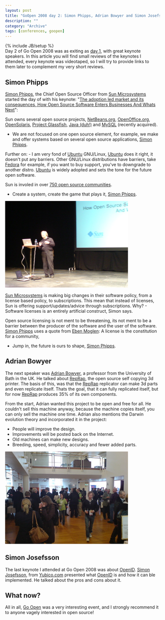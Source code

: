 ```yaml
--- 
layout: post 
title: "GoOpen 2008 day 2: Simon Phipps, Adrian Bowyer and Simon Josefsson"
description: ""
category: "Archive"
tags: [conferences, goopen]
---
```

{% include JB/setup %}  
Day 2 of Go Open 2008 was as exiting as <a href="http://phun-ky.net/2008/04/go-open-day-1">day 1</a>, with great keynote speakers. In this article you will find small reviews of the keynotes I attended, every keynote was videotaped, so I will try to provide links to them later to complement my very short reviews.
 
## Simon Phipps

<a href="http://www.webmink.net/">Simon Phipps</a>, the Chief Open Source Officer from <a href="http://www.sun.com">Sun Microsystems</a> started the day of with his keynote: "<a href="http://mediacast.sun.com/users/sunmink/media/0815d-GoOpen08-Oslo.pdf">The adoption led market and its consequences, How Open Source Software Enters Businesses And Whats Next</a>":


Sun owns several open source projects, <a href="http://www.netbeans.org">NetBeans.org</a>, <a href="http://www.openoffice.org">OpenOffice.org</a>, <a href="http://www.opensolaris.org">OpenSolaris</a>, <a href="https://glassfish.dev.java.net/">Project Glassfish</a>, <a href="http://java.sun.com">Java (duh!)</a> and <a href="http://www.mysql.com">MySQL</a> (recently acquired).


- We are not focused on one open source element, for example, we make and offer systems based on several open source applications, <a href="http://www.webmink.net/">Simon Phipps</a>.


Further on: - I am very fond of <a href="http://www.ubuntu.com">Ubuntu</a> GNU/Linux, <a href="http://www.ubuntu.com">Ubuntu</a> does it right, it doesn't put any barriers. Other GNU/Linux distributions have barriers, take <a href="http://fedoraproject.org">Fedora</a> for example, if you want to buy support, you've to downgrade to another distro. <a href="http://www.ubuntu.com">Ubuntu</a> is widely adopted and sets the tone for the future open software.


Sun is involed in over <a href="http://www.sun.com/software/opensource/index.jsp">750 open source communities</a>.


- Create a system, create the game that plays it, <a href="http://www.webmink.net/">Simon Phipps</a>.

<img src="/assets/img/DSC00070.JPG" alt="" class="img-responsive img-rounded img-thumbnail" />

<a href="http://www.sun.com">Sun Microsystems</a> is making big changes in their software policy, from a license based policy, to subscriptions. This mean that instead of licenses, Sun is offering support/updates/advice through subscriptions. Why? - Software licenses is an entirely artificial construct, Simon says.


Open source licensing is not ment to be threatening, its not ment to be a barrier between the producer of the software and the user of the software. <a href="http://www.webmink.net/">Simon Phipps</a> uses a quote from <a href="http://en.wikipedia.org/wiki/Eben_Moglen">Eben Moglen</a>: A license is the constitution for a community, 


- Jump in, the future is ours to shape, <a href="http://www.webmink.net/">Simon Phipps</a>.


## Adrian Bowyer

The next speaker was <a href="http://people.bath.ac.uk/ensab/">Adrian Bowyer</a>, a professor from the University of Bath in the UK. He talked about <a href="http://www.reprap.org">RepRap</a>, the open source self copying 3d printer. The basis of this, was that the <a href="http://www.reprap.org">RepRap</a> replicator can make 3d parts and even replicate itself. Thats the goal, that it can fully replicated itself, but for now <a href="http://www.reprap.org">RepRap</a> produces 35% of its own components.


From the start, Adrian wanted this project to be open and free for all. He couldn't sell this machine anyway, because the machine copies itself, you can only sell the machine one time. Adrian also mentions the Darwin evolution theory and incorporated it in the project:


* People will improve the design.
* Improvements will be posted back on the Internet.
* Old machines can make new designs.
* Breeding, speed, simplicity, accuracy and fewer added parts.

<img src="/assets/img/DSC00071.JPG" alt="" class="img-responsive img-rounded img-thumbnail" />

## Simon Josefsson

The last keynote I attended at Go Open 2008 was about <a href="http://www.openid.net">OpenID</a>. <a href="http://blog.josefsson.org/">Simon Josefsson</a>, from <a href="http://www.yubico.com">Yubico.com</a> presented what <a href="http://www.openid.net">OpenID</a> is and how it can ble implemented. He talked about the pros and cons about it. 

## What now?

All in all, <a href="http://www.goopen.no">Go Open</a> was a very interesting event, and I strongly recommend it to anyone vagely interested in open source!

